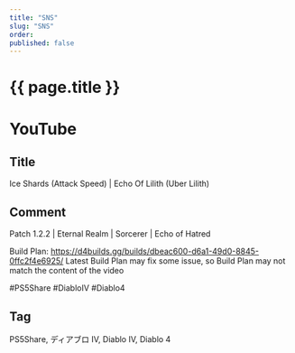 ```yaml
---
title: "SNS"
slug: "SNS"
order: 
published: false
---
```


# {{ page.title }}

# YouTube

## Title
Ice Shards (Attack Speed) | Echo Of Lilith (Uber Lilith)

## Comment
Patch 1.2.2 | Eternal Realm | Sorcerer | Echo of Hatred

Build Plan: https://d4builds.gg/builds/dbeac600-d6a1-49d0-8845-0ffc2f4e6925/
Latest Build Plan may fix some issue, so Build Plan may not match the content of the video

#PS5Share #DiabloIV #Diablo4

## Tag
PS5Share, ディアブロ IV, Diablo IV, Diablo 4
